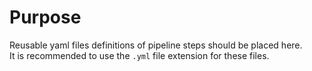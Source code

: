 # Purpose

Reusable yaml files definitions of pipeline steps should be placed here.\
It is recommended to use the `.yml` file extension for
these files.
